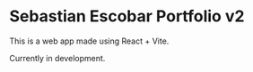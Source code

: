 # Sebastian Escobar Portfolio v2

This is a web app made using React + Vite.

Currently in development.